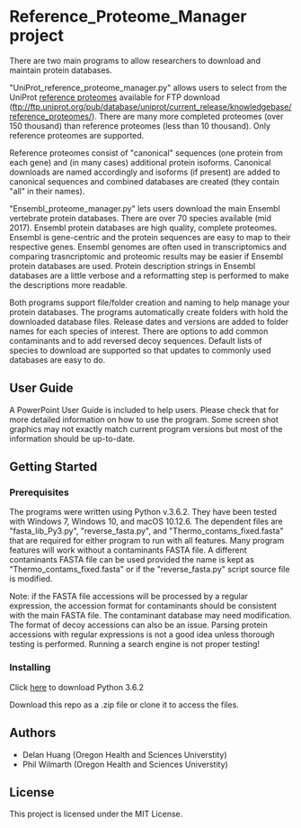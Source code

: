# Reference_Proteome_Manager project
There are two main programs to allow researchers to download and maintain protein databases.
 
"UniProt_reference_proteome_manager.py" allows users to select from the UniProt
[reference proteomes](http://www.uniprot.org/help/reference_proteome) available for FTP download (ftp://ftp.uniprot.org/pub/database/uniprot/current_release/knowledgebase/reference_proteomes/). There are many more completed proteomes (over 150 thousand) than
reference proteomes (less than 10 thousand). Only reference proteomes are supported.

Reference proteomes consist of "canonical" sequences (one protein from each gene) and
(in many cases) additional protein isoforms. Canonical downloads are named accordingly
and isoforms (if present) are added to canonical sequences and combined databases are
created (they contain "all" in their names).

"Ensembl_proteome_manager.py" lets users download the main Ensembl vertebrate protein
databases. There are over 70 species available (mid 2017). Ensembl protein databases
are high quality, complete proteomes. Ensembl is gene-centric and the protein sequences are easy to map to their respective genes. Ensembl genomes are often used in transcriptomics and comparing trasncriptomic and proteomic results may be easier if Ensembl protein databases are used. Protein description strings in Ensembl databases are 
a little verbose and a reformatting step is performed to make the descriptions more 
readable.

Both programs support file/folder creation and naming to help manage your protein
databases. The programs automatically create folders with hold the downloaded database
files. Release dates and versions are added to folder names for each species of interest.
There are options to add common contaminants and to add reversed decoy sequences. Default
lists of species to download are supported so that updates to commonly used databases are
easy to do.    

## User Guide
A PowerPoint User Guide is included to help users. Please check that for more detailed information on how to use the program. Some screen shot graphics may not exactly match
current program versions but most of the information should be up-to-date.

## Getting Started
### Prerequisites
The programs were written using Python v.3.6.2.
They have been tested with Windows 7, Windows 10, and macOS 10.12.6.
The dependent files are "fasta_lib_Py3.py", "reverse_fasta.py", and "Thermo_contams_fixed.fasta" that are required for either program to run with all features. Many program features will work without a contaminants FASTA file. A different contaninants FASTA file can be used provided the name is kept as
"Thermo_contams_fixed.fasta" or if the "reverse_fasta.py" script source file is modified.

Note: if the FASTA file accessions will be processed by a regular expression, the
accession format for contaminants should be consistent with the main FASTA file.
The contaminant database may need modification. The format of decoy accessions can also
be an issue. Parsing protein accessions with regular expressions is not a good idea
unless thorough testing is performed. Running a search engine is not proper testing!

### Installing
Click [here](https://www.python.org/downloads/release/python-362/) to download Python 3.6.2

Download this repo as a .zip file or clone it to access the files.

## Authors
- Delan Huang (Oregon Health and Sciences Universtity)
- Phil Wilmarth (Oregon Health and Sciences Universtity)

## License
This project is licensed under the MIT License.
